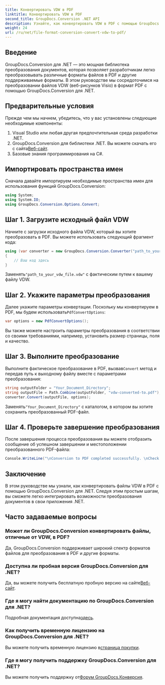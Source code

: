 ```yaml
---
title: Конвертировать VDW в PDF
linktitle: Конвертировать VDW в PDF
second_title: GroupDocs.Conversion .NET API
description: Узнайте, как конвертировать VDW в PDF с помощью GroupDocs.Conversion для .NET. Следуйте нашему пошаговому руководству для бесшовной интеграции.
weight: 24
url: /ru/net/file-format-conversion-convert-vdw-to-pdf/
---
```

## Введение
GroupDocs.Conversion для .NET — это мощная библиотека преобразования документов, которая позволяет разработчикам легко преобразовывать различные форматы файлов в PDF и другие поддерживаемые форматы. В этом руководстве мы сосредоточимся на преобразовании файлов VDW (веб-рисунков Visio) в формат PDF с помощью GroupDocs.Conversion для .NET.
## Предварительные условия
Прежде чем мы начнем, убедитесь, что у вас установлены следующие необходимые компоненты:
1. Visual Studio или любая другая предпочтительная среда разработки .NET.
2.  GroupDocs.Conversion для библиотеки .NET. Вы можете скачать его с сайта[Веб-сайт](https://releases.groupdocs.com/conversion/net/).
3. Базовые знания программирования на C#.

## Импортировать пространства имен
Сначала давайте импортируем необходимые пространства имен для использования функций GroupDocs.Conversion:
```csharp
using System;
using System.IO;
using GroupDocs.Conversion.Options.Convert;
```
## Шаг 1. Загрузите исходный файл VDW
Начните с загрузки исходного файла VDW, который вы хотите преобразовать в PDF. Вы можете использовать следующий фрагмент кода:
```csharp
using (var converter = new GroupDocs.Conversion.Converter("path_to_your_vdw_file.vdw"))
{
    // Ваш код здесь
}
```
 Заменять`"path_to_your_vdw_file.vdw"` с фактическим путем к вашему файлу VDW.
## Шаг 2. Укажите параметры преобразования
 Далее укажите параметры конвертации. Поскольку мы конвертируем в PDF, мы будем использовать`PdfConvertOptions`:
```csharp
var options = new PdfConvertOptions();
```
Вы также можете настроить параметры преобразования в соответствии со своими требованиями, например, установить размер страницы, поля и качество.
## Шаг 3. Выполните преобразование
 Выполните фактическое преобразование в PDF, вызвав`Convert` метод и передав путь к выходному файлу вместе с параметрами преобразования:
```csharp
string outputFolder = "Your_Document_Directory";
string outputFile = Path.Combine(outputFolder, "vdw-converted-to.pdf");
converter.Convert(outputFile, options);
```
 Заменять`"Your_Document_Directory"` с каталогом, в котором вы хотите сохранить преобразованный PDF-файл.
## Шаг 4. Проверьте завершение преобразования
После завершения процесса преобразования вы можете отобразить сообщение об успешном завершении и местоположении преобразованного PDF-файла:
```csharp
Console.WriteLine("\nConversion to PDF completed successfully. \nCheck output in {0}", outputFolder);
```

## Заключение
В этом руководстве мы узнали, как конвертировать файлы VDW в PDF с помощью GroupDocs.Conversion для .NET. Следуя этим простым шагам, вы сможете легко интегрировать возможности преобразования документов в свои приложения .NET.
## Часто задаваемые вопросы
### Может ли GroupDocs.Conversion конвертировать файлы, отличные от VDW, в PDF?
Да, GroupDocs.Conversion поддерживает широкий спектр форматов файлов для преобразования в PDF и другие форматы.
### Доступна ли пробная версия GroupDocs.Conversion для .NET?
Да, вы можете получить бесплатную пробную версию на сайте[Веб-сайт](https://releases.groupdocs.com/).
### Где я могу найти документацию по GroupDocs.Conversion для .NET?
 Подробная документация доступна[здесь](https://tutorials.groupdocs.com/conversion/net/).
### Как получить временную лицензию на GroupDocs.Conversion для .NET?
 Вы можете получить временную лицензию в[страница покупки](https://purchase.groupdocs.com/temporary-license/).
### Где я могу получить поддержку GroupDocs.Conversion для .NET?
 Вы можете получить поддержку от[Форум GroupDocs.Конверсия](https://forum.groupdocs.com/c/conversion/11).